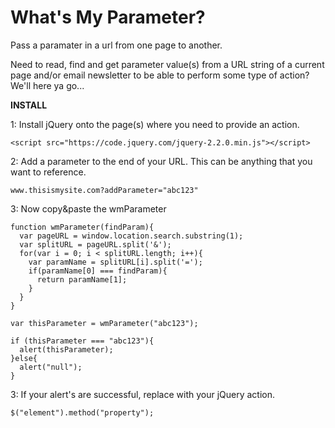 # What's My Parameter?
Pass a paramater in a url from one page to another.

Need to read, find and get parameter value(s) from a URL string of a current page and/or email newsletter to be able to perform some type of action? We'll here ya go...

**INSTALL**

1: Install jQuery onto the page(s) where you need to provide an action.

```
<script src="https://code.jquery.com/jquery-2.2.0.min.js"></script>
```
2: Add a parameter to the end of your URL. This can be anything that you want to reference.
```
www.thisismysite.com?addParameter="abc123"
```


3: Now copy&paste the wmParameter

```
function wmParameter(findParam){ 
  var pageURL = window.location.search.substring(1); 
  var splitURL = pageURL.split('&'); 
  for(var i = 0; i < splitURL.length; i++){ 
    var paramName = splitURL[i].split('='); 
    if(paramName[0] === findParam){ 
      return paramName[1]; 
    } 
  } 
} 

var thisParameter = wmParameter("abc123"); 

if (thisParameter === "abc123"){ 
  alert(thisParameter); 
}else{ 
  alert("null"); 
}
```

3: If your alert's are successful, replace with your jQuery action.

```
$("element").method("property");
```

